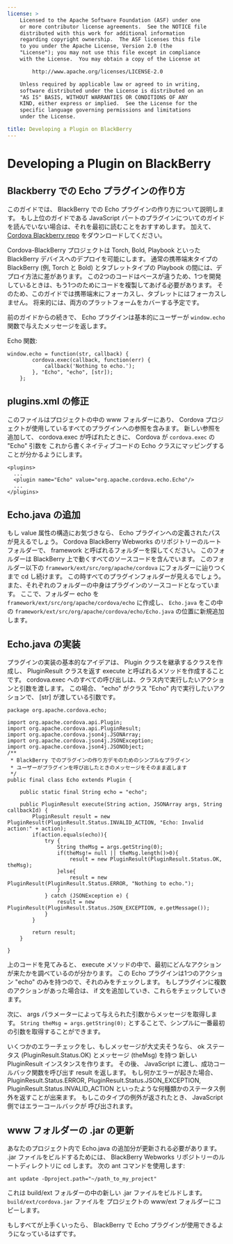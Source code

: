 ```yaml
---
license: >
    Licensed to the Apache Software Foundation (ASF) under one
    or more contributor license agreements.  See the NOTICE file
    distributed with this work for additional information
    regarding copyright ownership.  The ASF licenses this file
    to you under the Apache License, Version 2.0 (the
    "License"); you may not use this file except in compliance
    with the License.  You may obtain a copy of the License at

        http://www.apache.org/licenses/LICENSE-2.0

    Unless required by applicable law or agreed to in writing,
    software distributed under the License is distributed on an
    "AS IS" BASIS, WITHOUT WARRANTIES OR CONDITIONS OF ANY
    KIND, either express or implied.  See the License for the
    specific language governing permissions and limitations
    under the License.

title: Developing a Plugin on BlackBerry
---
```


Developing a Plugin on BlackBerry
=================================

## Blackberry での Echo プラグインの作り方

このガイドでは、 BlackBerry での Echo プラグインの作り方について説明します。
もし上位のガイドである JavaScript パートのプラグインについてのガイドを読んでいない場合は、それを最初に読むことをおすすめします。
加えて、 [Cordova Blackberry repo](https://git-wip-us.apache.org/repos/asf?p=cordova-blackberry-webworks.git;a=summary) をダウンロードしてください。

Cordova-BlackBerry プロジェクトは Torch, Bold, Playbook といった BlackBerry デバイスへのデプロイを可能にします。
通常の携帯端末タイプの BlackBerry (例, Torch と Bold) とタブレットタイプの Playbook の間には、デプロイ方法に差があります。
この2つのコードはベースが違うため、1つを開発しているときは、もう1つのためにコードを複製してあげる必要があります。
そのため、このガイドでは携帯端末にフォーカスし、タブレットにはフォーカスしません。
将来的には、両方のプラットフォームをカバーする予定です。


前のガイドからの続きで、 Echo プラグインは基本的にユーザーが `window.echo`
関数で与えたメッセージを返します。

Echo 関数:

    window.echo = function(str, callback) {
            cordova.exec(callback, function(err) {
                callback('Nothing to echo.');
            }, "Echo", "echo", [str]);
        };

## plugins.xml の修正

このファイルはプロジェクトの中の www フォルダーにあり、 Cordova プロジェクトが使用しているすべてのプラグインへの参照を含みます。
新しい参照を追加して、 cordova.exec が呼ばれたときに、 Cordova が `cordova.exec` の "Echo" 引数を
これから書くネイティブコードの Echo クラスにマッピングすることが分かるようにします。

    <plugins>
      ...
      <plugin name="Echo" value="org.apache.cordova.echo.Echo"/>
      ...
    </plugins>

## Echo.java の追加

もし value 属性の構造にお気づきなら、 Echo プラグインへの定義されたパスが見えるでしょう。
Cordova BlackBerry Webworks のリポジトリーのルートフォルダーで、 framework と呼ばれるフォルダーを探してください。
このフォルダーは BlackBerry 上で動くすべてのソースコードを含んでいます。
このフォルダー以下の `framework/ext/src/org/apache/cordova` にフォルダーに辿りつくまで cd し続けます。
この時すべてのプラグインフォルダーが見えるでしょう。また、それぞれのフォルダーの中身はプラグインのソースコードとなっています。
ここで、フォルダー echo を `framework/ext/src/org/apache/cordova/echo` に作成し、
`Echo.java` をこの中の `framework/ext/src/org/apache/cordova/echo/Echo.java` の位置に新規追加します。

## Echo.java の実装

プラグインの実装の基本的なアイデアは、 Plugin クラスを継承するクラスを作成し、
PluginResult クラスを返す execute と呼ばれるメソッドを作成することです。
cordova.exec へのすべての呼び出しは、クラス内で実行したいアクションと引数を渡します。
この場合、 "echo" がクラス "Echo" 内で実行したいアクションで、 [str] が渡している引数です。

    package org.apache.cordova.echo;

    import org.apache.cordova.api.Plugin;
    import org.apache.cordova.api.PluginResult;
    import org.apache.cordova.json4j.JSONArray;
    import org.apache.cordova.json4j.JSONException;
    import org.apache.cordova.json4j.JSONObject;
    /**
     * BlackBerry でのプラグインの作り方デモのためのシンプルなプラグイン
     * ユーザーがプラグインを呼び出したときのメッセージをそのまま返します
     */
    public final class Echo extends Plugin {

        public static final String echo = "echo";

        public PluginResult execute(String action, JSONArray args, String callbackId) {
            PluginResult result = new PluginResult(PluginResult.Status.INVALID_ACTION, "Echo: Invalid action:" + action);
            if(action.equals(echo)){
                try {
                    String theMsg = args.getString(0);
                    if(theMsg!= null || theMsg.length()>0){
                        result = new PluginResult(PluginResult.Status.OK, theMsg);
                    }else{
                        result = new PluginResult(PluginResult.Status.ERROR, "Nothing to echo.");
                    }
                } catch (JSONException e) {
                    result = new PluginResult(PluginResult.Status.JSON_EXCEPTION, e.getMessage());
                }
            }

            return result;
        }

    }

上のコードを見てみると、 execute メソッドの中で、最初にどんなアクションが来たかを調べているのが分かります。
この Echo プラグインは1つのアクション "echo" のみを持つので、それのみをチェックします。
もしプラグインに複数のアクションがあった場合は、 if 文を追加していき、これらをチェックしていきます。


次に、 args パラメーターによって与えられた引数からメッセージを取得します。
`String theMsg = args.getString(0);` とすることで、シンプルに一番最初の引数を取得することができます。

いくつかのエラーチェックをし、もしメッセージが大丈夫そうなら、 ok ステータス (PluginResult.Status.OK) とメッセージ (theMsg) を持つ
新しい PluginResult インスタンスを作ります。
その後、 JavaScript に渡し、成功コールバック関数を呼び出す result を返します。
もし何かエラーが起きた場合、 PluginResult.Status.ERROR, PluginResult.Status.JSON_EXCEPTION, PluginResult.Status.INVALID_ACTION といったような何種類かのステータス例外を返すことが出来ます。
もしこのタイプの例外が返されたとき、 JavaScript 側ではエラーコールバックが
呼び出されます。

## www フォルダーの .jar の更新

あなたのプロジェクト内で Echo.java の追加分が更新される必要があります。 .jar ファイルをビルドするためには、 BlackBerry Webworks リポジトリーのルートディレクトリに cd します。
次の ant コマンドを使用します:

    ant update -Dproject.path="~/path_to_my_project"

これは build/ext フォルダーの中の新しい .jar ファイルをビルドします。
`build/ext/cordova.jar` ファイルを プロジェクトの www/ext フォルダーにコピーします。

もしすべてが上手くいったら、 BlackBerry で Echo プラグインが使用できるようになっているはずです。
